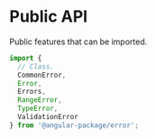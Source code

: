 # Public API

Public features that can be imported.

```typescript
import {
  // Class.
  CommonError,
  Error,
  Errors,
  RangeError,
  TypeError,
  ValidationError
} from '@angular-package/error';
```
